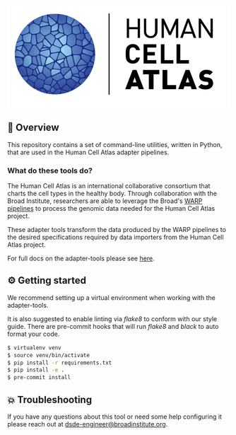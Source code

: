 <p align="center">
        <img src="assets/hca-logo.png">
</p>

## :dna: Overview

This repository contains a set of command-line utilities, written in Python, that are used in the Human Cell Atlas adapter pipelines. 

### What do these tools do?

The Human Cell Atlas is an international collaborative consortium that charts the cell types in the healthy body. Through collaboration with the Broad Institute, researchers are able to leverage
the Broad's [WARP pipelines](https://broadinstitute.github.io/warp/) to process the genomic data needed for the Human Cell Atlas project.

These adapter tools transform the data produced by the WARP pipelines to the desired specifications required by data importers from the Human Cell Atlas project.

For full docs on the adapter-tools please see [here](docs).

## :gear: Getting started

We recommend setting up a virtual environment when working with the adapter-tools. 

It is also suggested to enable linting via _flake8_ to conform with our style guide. There are pre-commit hooks that will run _flake8_ and _black_ to auto format your code.

```bash
$ virtualenv venv
$ source venv/bin/activate
$ pip install -r requirements.txt
$ pip install -e .
$ pre-commit install 
```

## :boom: Troubleshooting
If you have any questions about this tool or need some help configuring it please reach out at [dsde-engineer@broadinstitute.org](dsde-engineer@broadinstitute.org).
